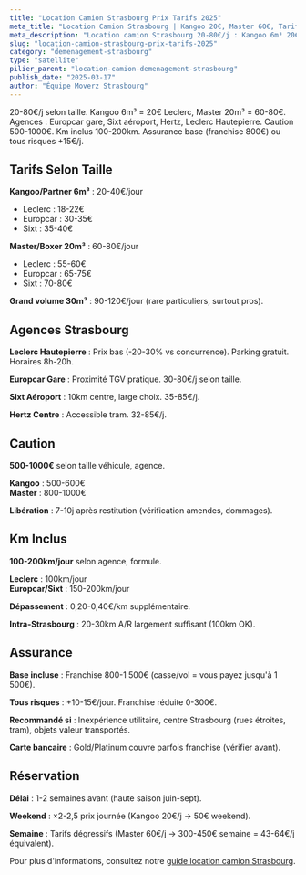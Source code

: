 ```yaml
---
title: "Location Camion Strasbourg Prix Tarifs 2025"
meta_title: "Location Camion Strasbourg | Kangoo 20€, Master 60€, Tarifs 2025"
meta_description: "Location camion Strasbourg 20-80€/j : Kangoo 6m³ 20€ Leclerc, Master 20m³ 60-80€. Europcar gare, Sixt aéroport, Leclerc Hautepierre. Caution 500-1000€."
slug: "location-camion-strasbourg-prix-tarifs-2025"
category: "demenagement-strasbourg"
type: "satellite"
pilier_parent: "location-camion-demenagement-strasbourg"
publish_date: "2025-03-17"
author: "Équipe Moverz Strasbourg"
---
```


20-80€/j selon taille. Kangoo 6m³ = 20€ Leclerc, Master 20m³ = 60-80€. Agences : Europcar gare, Sixt aéroport, Hertz, Leclerc Hautepierre. Caution 500-1000€. Km inclus 100-200km. Assurance base (franchise 800€) ou tous risques +15€/j.

## Tarifs Selon Taille

**Kangoo/Partner 6m³** : 20-40€/jour  
- Leclerc : 18-22€  
- Europcar : 30-35€  
- Sixt : 35-40€

**Master/Boxer 20m³** : 60-80€/jour  
- Leclerc : 55-60€  
- Europcar : 65-75€  
- Sixt : 70-80€

**Grand volume 30m³** : 90-120€/jour (rare particuliers, surtout pros).

## Agences Strasbourg

**Leclerc Hautepierre** : Prix bas (-20-30% vs concurrence). Parking gratuit. Horaires 8h-20h.

**Europcar Gare** : Proximité TGV pratique. 30-80€/j selon taille.

**Sixt Aéroport** : 10km centre, large choix. 35-85€/j.

**Hertz Centre** : Accessible tram. 32-85€/j.

## Caution

**500-1000€** selon taille véhicule, agence.

**Kangoo** : 500-600€  
**Master** : 800-1000€

**Libération** : 7-10j après restitution (vérification amendes, dommages).

## Km Inclus

**100-200km/jour** selon agence, formule.

**Leclerc** : 100km/jour  
**Europcar/Sixt** : 150-200km/jour

**Dépassement** : 0,20-0,40€/km supplémentaire.

**Intra-Strasbourg** : 20-30km A/R largement suffisant (100km OK).

## Assurance

**Base incluse** : Franchise 800-1 500€ (casse/vol = vous payez jusqu'à 1 500€).

**Tous risques** : +10-15€/jour. Franchise réduite 0-300€.

**Recommandé si** : Inexpérience utilitaire, centre Strasbourg (rues étroites, tram), objets valeur transportés.

**Carte bancaire** : Gold/Platinum couvre parfois franchise (vérifier avant).

## Réservation

**Délai** : 1-2 semaines avant (haute saison juin-sept).

**Weekend** : ×2-2,5 prix journée (Kangoo 20€/j → 50€ weekend).

**Semaine** : Tarifs dégressifs (Master 60€/j → 300-450€ semaine = 43-64€/j équivalent).

Pour plus d'informations, consultez notre [guide location camion Strasbourg](/blog/demenagement-strasbourg/location-camion-demenagement-strasbourg).

